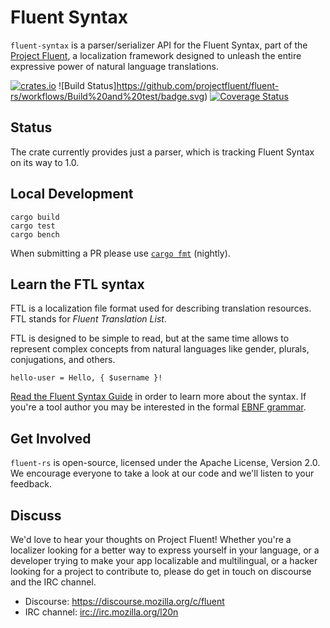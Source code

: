 # Fluent Syntax

`fluent-syntax` is a parser/serializer API for the Fluent Syntax, part of the [Project Fluent](https://projectfluent.org/), a localization
framework designed to unleash the entire expressive power of natural language translations.

[![crates.io](http://meritbadge.herokuapp.com/fluent-syntax)](https://crates.io/crates/fluent-syntax)
![Build Status]https://github.com/projectfluent/fluent-rs/workflows/Build%20and%20test/badge.svg)
[![Coverage Status](https://coveralls.io/repos/github/projectfluent/fluent-rs/badge.svg?branch=master)](https://coveralls.io/github/projectfluent/fluent-rs?branch=master)

Status
------

The crate currently provides just a parser, which is tracking Fluent Syntax on its way to 1.0.

Local Development
-----------------

    cargo build
    cargo test
    cargo bench

When submitting a PR please use  [`cargo fmt`][] (nightly).

[`cargo fmt`]: https://github.com/rust-lang-nursery/rustfmt


Learn the FTL syntax
--------------------

FTL is a localization file format used for describing translation resources.
FTL stands for _Fluent Translation List_.

FTL is designed to be simple to read, but at the same time allows to represent
complex concepts from natural languages like gender, plurals, conjugations, and
others.

    hello-user = Hello, { $username }!

[Read the Fluent Syntax Guide][] in order to learn more about the syntax.  If
you're a tool author you may be interested in the formal [EBNF grammar][].

[Read the Fluent Syntax Guide]: http://projectfluent.org/fluent/guide/
[EBNF grammar]: https://github.com/projectfluent/fluent/tree/master/spec


Get Involved
------------

`fluent-rs` is open-source, licensed under the Apache License, Version 2.0.  We
encourage everyone to take a look at our code and we'll listen to your
feedback.


Discuss
-------

We'd love to hear your thoughts on Project Fluent! Whether you're a localizer
looking for a better way to express yourself in your language, or a developer
trying to make your app localizable and multilingual, or a hacker looking for
a project to contribute to, please do get in touch on discourse and the IRC channel.

 - Discourse: https://discourse.mozilla.org/c/fluent
 - IRC channel: [irc://irc.mozilla.org/l20n](irc://irc.mozilla.org/l20n)
